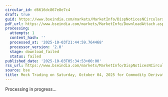 ```yaml
---
circular_id: d6616dc867e8e7c4
draft: true
guid: https://www.bseindia.com/markets/MarketInfo/DispNoticesNCirculars.aspx?Noticeid={DF9FDE12-74C7-40E9-9973-2229E88D7FBE}&noticeno=20251003-5&dt=10/03/2025&icount=5&totcount=73&flag=0
pdf_url: https://www.bseindia.com/markets/MarketInfo/DownloadAttach.aspx?id=20251003-5&attachedId=
processing:
  attempts: 1
  content_hash: ''
  processed_at: '2025-10-03T21:44:59.764468'
  processor_version: '2.0'
  stage: download_failed
  status: failed
published_date: '2025-10-03T05:34:53+00:00'
rss_url: https://www.bseindia.com/markets/MarketInfo/DispNoticesNCirculars.aspx?Noticeid={DF9FDE12-74C7-40E9-9973-2229E88D7FBE}&noticeno=20251003-5&dt=10/03/2025&icount=5&totcount=73&flag=0
source: bse
title: Mock Trading on Saturday, October 04, 2025 for Commodity Derivatives segment
---
```


Processing in progress...